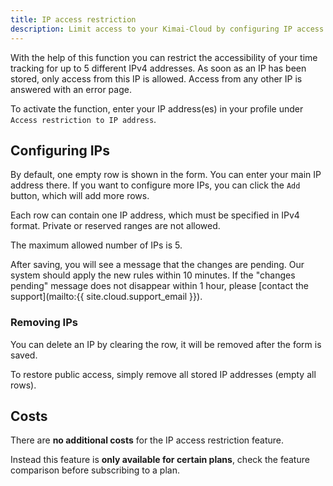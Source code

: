 ```yaml
---
title: IP access restriction
description: Limit access to your Kimai-Cloud by configuring IP access restrictions. 
---
```


With the help of this function you can restrict the accessibility of your time tracking for up to 5 different IPv4 addresses.
As soon as an IP has been stored, only access from this IP is allowed.
Access from any other IP is answered with an error page.

To activate the function, enter your IP address(es) in your profile under `Access restriction to IP address`.

## Configuring IPs

By default, one empty row is shown in the form. You can enter your main IP address there.
If you want to configure more IPs, you can click the `Add` button, which will add more rows.

Each row can contain one IP address, which must be specified in IPv4 format.
Private or reserved ranges are not allowed.

The maximum allowed number of IPs is 5.

After saving, you will see a message that the changes are pending. Our system should apply the new rules within 10 minutes.
If the "changes pending" message does not disappear within 1 hour, please [contact the support](mailto:{{ site.cloud.support_email }}).

### Removing IPs

You can delete an IP by clearing the row, it will be removed after the form is saved.

To restore public access, simply remove all stored IP addresses (empty all rows).

## Costs

There are **no additional costs** for the IP access restriction feature.

Instead this feature is **only available for certain plans**, check the feature comparison before subscribing to a plan.  

